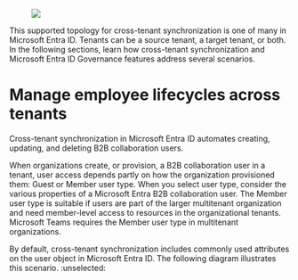 <figure>

![](figures/0)

<!-- FigureContent="Marketing catalog O Resources Marketing :unselected: Cross- tenant sync Planning :unselected: Salesforce Marketing compeign access package Automatic assignment Access El Box resource role El Salesforce resource role policy Reviews Planning nesource role Intemal users policy Access Packages Contoso EMEA Hybrid Identity Administrator Contoso Cross- tenant sync Contoso US Hybrid Identity Administrator Lifecycle Workflows" -->

</figure>


This supported topology for cross-tenant synchronization is one of many in Microsoft Entra ID. Tenants can be a source tenant, a target tenant, or both. In the following sections, learn how cross-tenant synchronization and Microsoft Entra ID Governance features address several scenarios.


# Manage employee lifecycles across tenants

Cross-tenant synchronization in Microsoft Entra ID automates creating, updating, and deleting B2B collaboration users.

When organizations create, or provision, a B2B collaboration user in a tenant, user access depends partly on how the organization provisioned them: Guest or Member user type. When you select user type, consider the various properties of a Microsoft Entra B2B collaboration user. The Member user type is suitable if users are part of the larger multitenant organization and need member-level access to resources in the organizational tenants. Microsoft Teams requires the Member user type in multitenant organizations.

By default, cross-tenant synchronization includes commonly used attributes on the user object in Microsoft Entra ID. The following diagram illustrates this scenario.
:unselected: